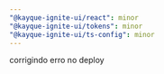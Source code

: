 ```yaml
---
"@kayque-ignite-ui/react": minor
"@kayque-ignite-ui/tokens": minor
"@kayque-ignite-ui/ts-config": minor
---
```


corrigindo erro no deploy
